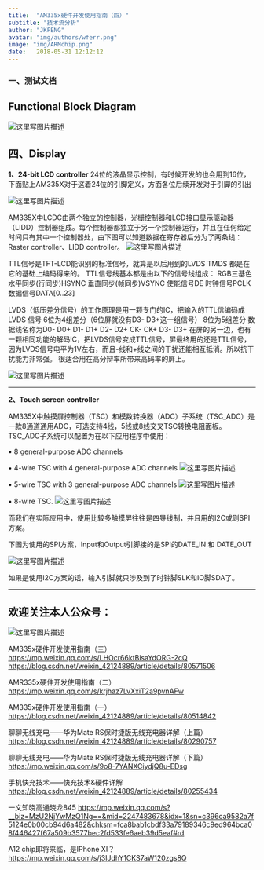 ```yaml
---
title:  "AM335x硬件开发使用指南（四）"
subtitle: "技术流分析"
author: "JKFENG"
avatar: "img/authors/wferr.png"
image: "img/ARMchip.png"
date:   2018-05-31 12:12:12
---
```

### 一、测试文档

Functional Block Diagram
------------------------

![这里写图片描述](https://img-blog.csdn.net/20180605154011760?watermark/2/text/aHR0cHM6Ly9ibG9nLmNzZG4ubmV0L3dlaXhpbl80MjEyNDg4OQ==/font/5a6L5L2T/fontsize/400/fill/I0JBQkFCMA==/dissolve/70)

四、Display
----------

**1、24-bit LCD controller**
24位的液晶显示控制，有时候开发的也会用到16位，下面贴上AM335X对于这着24位的引脚定义，方面各位后续开发对于引脚的引出

![这里写图片描述](https://img-blog.csdn.net/2018060515423577?watermark/2/text/aHR0cHM6Ly9ibG9nLmNzZG4ubmV0L3dlaXhpbl80MjEyNDg4OQ==/font/5a6L5L2T/fontsize/400/fill/I0JBQkFCMA==/dissolve/70)

AM335X中LCDC由两个独立的控制器，光栅控制器和LCD接口显示驱动器（LIDD）控制器组成。每个控制器都独立于另一个控制器运行，并且在任何给定时间只有其中一个控制器处，由下图可以知道数据在寄存器后分为了两条线：Raster controller、LIDD controller。
![这里写图片描述](https://img-blog.csdn.net/20180605155207417?watermark/2/text/aHR0cHM6Ly9ibG9nLmNzZG4ubmV0L3dlaXhpbl80MjEyNDg4OQ==/font/5a6L5L2T/fontsize/400/fill/I0JBQkFCMA==/dissolve/70)

TTL信号是TFT-LCD能识别的标准信号，就算是以后用到的LVDS TMDS 都是在它的基础上编码得来的。
TTL信号线基本都是由以下的信号线组成：
RGB三基色
水平同步(行同步)HSYNC
垂直同步(帧同步)VSYNC
使能信号DE
时钟信号PCLK
数据信号DATA[0..23]

LVDS（低压差分信号）的工作原理是用一颗专门的IC，把输入的TTL信编码成LVDS 信号
6位为4组差分（6位屏就没有D3- D3+这一组信号）
8位为5组差分
数据线名称为D0- D0+ D1- D1+ D2- D2+ CK- CK+ D3- D3+ 
在屏的另一边，也有一颗相同功能的解码IC，把LVDS信号变成TTL信号，屏最终用的还是TTL信号，因为LVDS信号电平为1V左右，而且-线和+线之间的干扰还能相互抵消。所以抗干扰能力非常强。
很适合用在高分辩率所带来高码率的屏上。

![这里写图片描述](https://img-blog.csdn.net/20180605161045326?watermark/2/text/aHR0cHM6Ly9ibG9nLmNzZG4ubmV0L3dlaXhpbl80MjEyNDg4OQ==/font/5a6L5L2T/fontsize/400/fill/I0JBQkFCMA==/dissolve/70)


----------


**2、Touch screen controller**

AM335X中触摸屏控制器（TSC）和模数转换器（ADC）子系统（TSC_ADC）是一款8通道通用ADC，可选支持4线，5线或8线交叉TSC转换电阻面板。 TSC_ADC子系统可以配置为在以下应用程序中使用：

• 8 general-purpose ADC channels

• 4-wire TSC with 4 general-purpose ADC channels
![这里写图片描述](https://img-blog.csdn.net/20180605162325424?watermark/2/text/aHR0cHM6Ly9ibG9nLmNzZG4ubmV0L3dlaXhpbl80MjEyNDg4OQ==/font/5a6L5L2T/fontsize/400/fill/I0JBQkFCMA==/dissolve/70)

• 5-wire TSC with 3 general-purpose ADC channels
![这里写图片描述](https://img-blog.csdn.net/20180605162339300?watermark/2/text/aHR0cHM6Ly9ibG9nLmNzZG4ubmV0L3dlaXhpbl80MjEyNDg4OQ==/font/5a6L5L2T/fontsize/400/fill/I0JBQkFCMA==/dissolve/70)

• 8-wire TSC.
![这里写图片描述](https://img-blog.csdn.net/20180605162352838?watermark/2/text/aHR0cHM6Ly9ibG9nLmNzZG4ubmV0L3dlaXhpbl80MjEyNDg4OQ==/font/5a6L5L2T/fontsize/400/fill/I0JBQkFCMA==/dissolve/70)


而我们在实际应用中，使用比较多触摸屏往往是四导线制，并且用的I2C或则SPI方案。

下图为使用的SPI方案，Input和Output引脚接的是SPI的DATE_IN 和 DATE_OUT

![这里写图片描述](https://img-blog.csdn.net/20180605162554843?watermark/2/text/aHR0cHM6Ly9ibG9nLmNzZG4ubmV0L3dlaXhpbl80MjEyNDg4OQ==/font/5a6L5L2T/fontsize/400/fill/I0JBQkFCMA==/dissolve/70)

如果是使用I2C方案的话，输入引脚就只涉及到了时钟脚SLK和IO脚SDA了。


----------

欢迎关注本人公众号：
----------

![这里写图片描述](https://img-blog.csdn.net/20180605163047559?watermark/2/text/aHR0cHM6Ly9ibG9nLmNzZG4ubmV0L3dlaXhpbl80MjEyNDg4OQ==/font/5a6L5L2T/fontsize/400/fill/I0JBQkFCMA==/dissolve/70)


AM335x硬件开发使用指南（三） 
https://mp.weixin.qq.com/s/LHOcr66ktBisaYdORG-2cQ
https://blog.csdn.net/weixin_42124889/article/details/80571506

AMR335x硬件开发使用指南（二） 
https://mp.weixin.qq.com/s/krjhaz7LvXxiT2a9pvnAFw

AM335x硬件开发使用指南（一） 
https://blog.csdn.net/weixin_42124889/article/details/80514842



聊聊无线充电——华为Mate RS保时捷版无线充电器详解（上篇） 
https://blog.csdn.net/weixin_42124889/article/details/80290757

聊聊无线充电——华为Mate RS保时捷版无线充电器详解（下篇） 
https://mp.weixin.qq.com/s/9o8-7YANXCiydjQ8u-EDsg

手机快充技术——快充技术&硬件详解 
https://blog.csdn.net/weixin_42124889/article/details/80255434

一文知晓高通晓龙845 
https://mp.weixin.qq.com/s?__biz=MzU2NjYwMzQ1Ng==&mid=2247483678&idx=1&sn=c396ca9582a7f5124e0b00cb94d6a482&chksm=fca8bab1cbdf33a79189346c9ed964bca08f446427f67a509b3577bec2fd533fe6aeb39d5eaf#rd

A12 chip即将来临，是IPhone XI？ 
https://mp.weixin.qq.com/s/j3IJdhY1CKS7aW120zgs8Q
